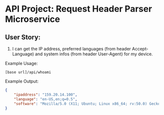 # API Project: Request Header Parser Microservice

## User Story:

1. I can get the IP address, preferred languages (from header Accept-Language)
   and system infos (from header User-Agent) for my device.

Example Usage:

`[base url]/api/whoami`

Example Output:

```json
{
	"ipaddress": "159.20.14.100",
	"language": "en-US,en;q=0.5",
	"software": "Mozilla/5.0 (X11; Ubuntu; Linux x86_64; rv:50.0) Gecko/20100101 Firefox/50.0"
}
```
